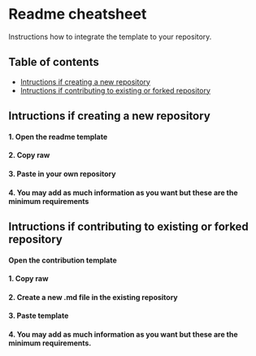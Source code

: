 # Readme cheatsheet

Instructions how to integrate the template to your repository.

## Table of contents
* [Intructions if creating a new repository](#intructions-if-creating-a-new-repository)
* [Intructions if contributing to existing or forked repository](#intructions-if-contributing-to-existing-or-forked-repository)

## Intructions if creating a new repository
#### 1. Open the readme template

#### 2. Copy raw

#### 3. Paste in your own repository

#### 4. You may add as much information as you want but these are the minimum requirements

## Intructions if contributing to existing or forked repository
#### Open the contribution template

#### 1. Copy raw

#### 2. Create a new .md file in the existing repository

#### 3. Paste template

#### 4. You may add as much information as you want but these are the minimum requirements.



